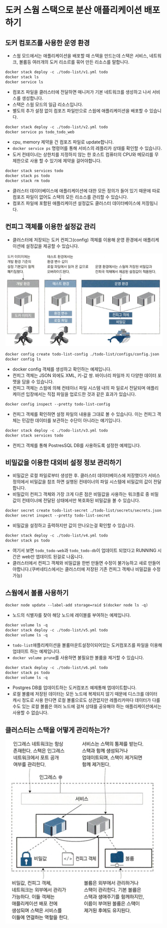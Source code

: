 # 도커 스웜 스택으로 분산 애플리케이션 배포하기

## 도커 컴포즈를 사용한 운영 환경

- 스웜 모드에서는 애플리케이션을 배포할 때 스택을 만드는데 스택은 서비스, 네트워크, 볼륨등 여러개의 도커 리소르를 묶어 만든 리소스를 말합니다.

```shell
docker stack deploy -c ./todo-list/v1.yml todo
docker stack ls
docker service ls
```

- 컴포즈 파일을 클러스터에 전달하면 매니저가 기본 네트워크를 생성하고 나서 서비스를 생성합니다.
- 스택은 스웜 모드의 일급 리소스입니다.
- 별도의 추가 설정 없이 컴포즈 파일만으로 스웜에 애플리케이션을 배포할 수 있습니다.

```sehll
docker stack deploy -c ./todo-list/v2.yml todo
docker service ps todo_todo_web
```

- cpu, memory 제약을 건 컴포즈 파일로 update합니다.
- `docker service ps` 명령어를 통해 서비스의 레플리카 상태를 확인할 수 있습니다.
- 도커 컨테이너는 상한치를 지정하지 않는 한 호스트 컴퓨터의 CPU와 메모리를 무제한으로 사용 할 수 있기에 제약을 걸어야합니다.

```
docker stack services todo
docker stack ps todo
docker stack rm todo
```

- 클러스터 데이터베이스에 애플리케이션에 대한 모든 정의가 들어 있기 때문에 따로 컴포즈 파일이 없어도 스택의 모든 리소스를 관리할 수 있습니다.
- 컴포즈 파일에 포함된 애플리케이션 설정값도 클러스터 데이터베이스에 저장됩니다.

## 컨피그 객체를 이용한 설정값 관리

- 클러스터에 저장되는 도커 컨피그(config) 객체를 이용해 운영 환경에서 애플리케이션에 설정값을 제공할 수 있습니다.

![swarm_config.png](./image/swarm_config.png)

```shell
docker config create todo-list-config ./todo-list/configs/config.json
docker config ls
```

- docker config 객체를 생성하고 확인하는 예제입니다.
- 컨피그 객체는 JSON 외에도 XML, 키-값 쌍. 바이너리 파일까 지 다양한 데이터 포맷을 담을 수 있습니다.
- 컨피그 객체는 스웜에 의해 컨테이너 파일 시스템 내의 파 일로서 전달되며 애플리케이션 입장에서는 직접 파일을 업로드한 것과 같은 효과가 있습니다.

```shell
docker config inspect --pretty todo-list-config
```

- 컨피그 객체를 확인하면 설정 파일의 내용을 그대로 볼 수 있습니다. 이는 컨피그 객체는 민감한 데이터를 보관하는 수단이 아니라는 얘기입니다.

```shell
docker stack deploy -c ./todo-list/v3.yml todo
docker stack services todo
```

- 컨피그 객체를 통해 PostresSQL DB를 사용하도록 설정한 예제입니다.

## 비밀값을 이용한 대외비 설정 정보 관리하기

- 비밀값은 로컬 파일로부터 생성한 후. 클러스터 데이터베이스에 저장했다가 서비스 정의에서 비밀값을 참조 하면 실행된 컨테이너의 파일 시스템에 비밀값의 값이 전달합니다.
- 비밀값이 컨피그 객체와 가장 크게 다른 점은 비밀값을 사용하는 워크플로 중 비밀값이 컨테이너에 전달된 상태에서만 복호화된 비밀값을 볼 수 있습니다.

```shell
docker secret create todo-list-secret ./todo-list/secrets/secrets.json
docker secret inspect --pretty todo-list-secret
```

- 비밀값을 설정하고 출력하지만 값이 안나오는걸 확인할 수 있습니다.

```shell
docker stack deploy -c ./todo-list/v4.yml todo
docker stack ps todo
```

- 여기서 보면 `todo_todo-web`과 `todo_todo-db`이 업데이트 되었다고 RUNNING 시간은 web만 엡데이트 된걸로 나옵니다.
- 클러스터에서 컨피그 객체와 비밀값을 한번 만들면 수정이 불가능하고 새로 만들어야합니다.(쿠버네티스에서는 클러스터에 저장된 기존 컨피그 객체나 비밀값을 수정 가능)

## 스웜에서 볼륨 사용하기

```shell
docker node update --label-add storage=raid $(docker node ls -q)
```

- 노드의 식별자를 찾아 해당 노드에 레이블를 부여하는 예제입니다.

```shll
docker volume ls -q
docker stack deploy -c ./todo-list/v5.yml todo
docker volume ls -q
```

- `todo-list`애플리케이션을 볼륨마운트설정이되어있는 도커컴포즈를 파일을 이용해 업데이트 하는 예제입니다.
- `docker volume prune`를 사용하면 불필요한 볼륨을 제거할 수 있습니다.

```shell
docker stack deploy -c ./todo-list/v6.yml todo
docker stack ps todo
docker volume ls -q
```

- Postgres DB를 업데이트하는 도커컴포즈 예제통해 엡데이트합니다.
- 로컬 볼륨에 저장된 데이터는 모든 노드에 복제되지 않기 때문에 디스크를 데이터 캐시 정도로 사용 한다면 로컬 볼륨으로도 상관없지만 레플리카마다 데이터가 다를 수도 있는 로컬 볼륨은 여러 노드에 걸쳐 상태를 공유해야 하는 애플리케이션에서는 사용할 수 없습니다.

## 클러스터는 스택을 어떻게 관리하는가?

![swarm_stack.png](./image/swarm_stack.png)
